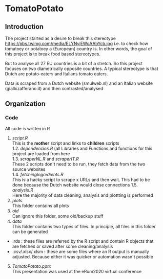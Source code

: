 # TomatoPotato 
## Introduction
The project started as a desire to break this stereotype https://pbs.twimg.com/media/ELYNyjEWoAAbYcb.jpg 
i.e. to check how tomatoey or potatoey a (European) country is. In other words, the goal of this project is to break food based stereotypes. 

But to analyse all 27 EU countries is a bit of a stretch. So this project focuses on two diametrically opposite countries. A typical stereotype is that Dutch are potato-eaters and Italians tomato eaters. 

Data is scraped from a Dutch website (smulweb.nl) and an Italian website (giallozafferano.it) and then contrasted/analysed

## Organization
### Code
All code is written in R 

1. *script.R*  
   This is the **mother** script and links to **children** scripts  
  1.2. *dependencies.R* (all Libraries and Functions and functions for this project are loaded from here  
  1.3. *scraperNL.R* and  *scraperIT.R*   
   These 2 scripts don't need to be run, they fetch data from the two source websites  
  1.4. *fetchingIngredients.R*  
   This is a hacky script to scrape x URLs and then wait. This had to be done because the Dutch website would close connections
  1.5. *analysis.R*  
   Here the majority of data cleaning, analysis and plottting is performed
2. *plots*  
   This folder contains all plots
3. *old*  
   Can ignore this folder, some old/backup stuff 
4. *data*  
   This folder contains two types of files. In principle, all files in this folder can be generated
+ .rds : these files are referred by the R script and contain R objects that are fetched or saved after some cleaning/analysis  
+ .csv/.xlsx/.xlsm : these are some files where an R output is manually adjusted. Because either it was quicker or automation wasn't possible  
5. *TomatoPotato.pptx*  
This presentation was used at the eRum2020 virtual conference




